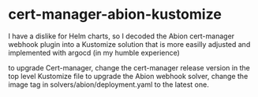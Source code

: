 # cert-manager-abion-kustomize

I have a dislike for Helm charts, so I decoded the Abion cert-manager webhook plugin into a Kustomize solution that is more easilly adjusted and implemented with argocd (in my humble experience)

to upgrade Cert-manager, change the cert-manager release version in the top level Kustomize file 
to upgrade the Abion webhook solver, change the image tag in solvers/abion/deployment.yaml to the latest one.
